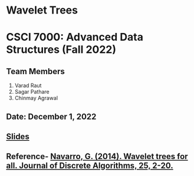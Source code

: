 # Wavelet Trees

# CSCI 7000: Advanced Data Structures (Fall 2022)
## Team Members
1. Varad Raut
2. Sagar Pathare
3. Chinmay Agrawal

## Date: December 1, 2022

## [Slides](https://github.com/ads-vsc/wavelet-trees/blob/ADS-Wavelet_Trees-Varad,Sagar,Chinmay.pdf)

## Reference- [Navarro, G. (2014). Wavelet trees for all. Journal of Discrete Algorithms, 25, 2-20.](https://doi.org/10.1016/j.jda.2013.07.004)
